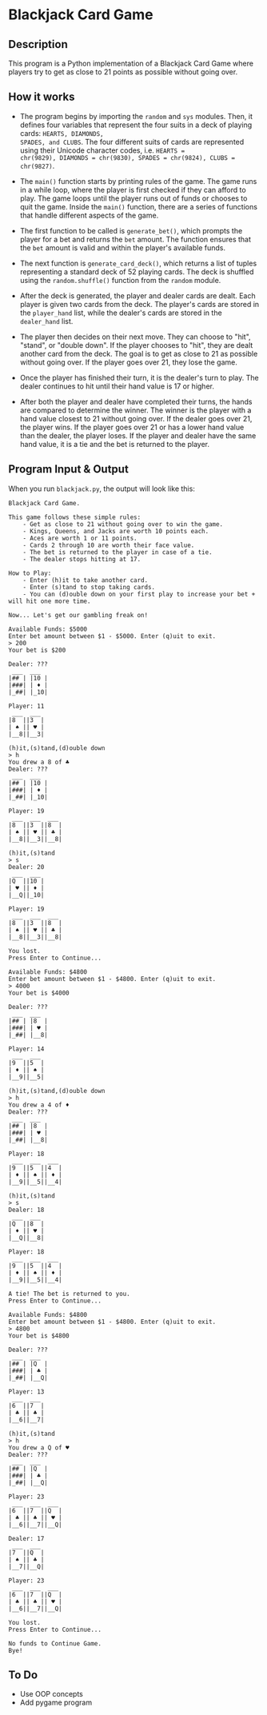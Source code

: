 # Blackjack Card Game

## Description

This program is a Python implementation of a Blackjack Card Game where players try to get as close to 21 points as possible without going over.


## How it works

- The program begins by importing the <code>random</code> and <code>sys</code> modules. Then, it defines four variables that represent the four suits in a deck of playing cards: <code>HEARTS, DIAMONDS, SPADES, and CLUBS</code>. The four different suits of cards are represented using their Unicode character codes, i.e. <code>HEARTS = chr(9829), DIAMONDS = chr(9830), SPADES = chr(9824), CLUBS = chr(9827)</code>.

- The <code>main()</code> function starts by printing rules of the game. The game runs in a while loop, where the player is first checked if they can afford to play. The game loops until the player runs out of funds or chooses to quit the game. Inside the <code>main()</code> function, there are a series of functions that handle different aspects of the game.

- The first function to be called is <code>generate_bet()</code>, which prompts the player for a bet and returns the <code>bet</code> amount. The function ensures that the <code>bet</code> amount is valid and within the player's available funds.

- The next function is <code>generate_card_deck()</code>, which returns a list of tuples representing a standard deck of 52 playing cards. The deck is shuffled using the <code>random.shuffle()</code> function from the <code>random</code> module.

- After the deck is generated, the player and dealer cards are dealt. Each player is given two cards from the deck. The player's cards are stored in the <code>player_hand</code> list, while the dealer's cards are stored in the <code>dealer_hand</code> list.

- The player then decides on their next move. They can choose to "hit", "stand", or "double down". If the player chooses to "hit", they are dealt another card from the deck. The goal is to get as close to 21 as possible without going over. If the player goes over 21, they lose the game.

- Once the player has finished their turn, it is the dealer's turn to play. The dealer continues to hit until their hand value is 17 or higher.

- After both the player and dealer have completed their turns, the hands are compared to determine the winner. The winner is the player with a hand value closest to 21 without going over. If the dealer goes over 21, the player wins. If the player goes over 21 or has a lower hand value than the dealer, the player loses. If the player and dealer have the same hand value, it is a tie and the bet is returned to the player.


## Program Input & Output

When you run `blackjack.py`, the output will look like this:

```
Blackjack Card Game.

This game follows these simple rules:
    - Get as close to 21 without going over to win the game.
    - Kings, Queens, and Jacks are worth 10 points each.
    - Aces are worth 1 or 11 points.
    - Cards 2 through 10 are worth their face value.
    - The bet is returned to the player in case of a tie.
    - The dealer stops hitting at 17.

How to Play:
    - Enter (h)it to take another card.
    - Enter (s)tand to stop taking cards.
    - You can (d)ouble down on your first play to increase your bet + will hit one more time.
    
Now... Let's get our gambling freak on!

Available Funds: $5000
Enter bet amount between $1 - $5000. Enter (q)uit to exit.
> 200
Your bet is $200

Dealer: ???
 ___  ___ 
|## | |10 |
|###| | ♦ |
|_##| |_10|

Player: 11
 ___  ___ 
|8  ||3  |
| ♠ || ♥ |
|__8||__3|

(h)it,(s)tand,(d)ouble down
> h
You drew a 8 of ♣
Dealer: ???
 ___  ___ 
|## | |10 |
|###| | ♦ |
|_##| |_10|

Player: 19
 ___  ___  ___ 
|8  ||3  ||8  |
| ♠ || ♥ || ♣ |
|__8||__3||__8|

(h)it,(s)tand
> s
Dealer: 20
 ___  ___ 
|Q  ||10 |
| ♥ || ♦ |
|__Q||_10|

Player: 19
 ___  ___  ___ 
|8  ||3  ||8  |
| ♠ || ♥ || ♣ |
|__8||__3||__8|

You lost.
Press Enter to Continue...

Available Funds: $4800
Enter bet amount between $1 - $4800. Enter (q)uit to exit.
> 4000
Your bet is $4000

Dealer: ???
 ___  ___ 
|## | |8  |
|###| | ♥ |
|_##| |__8|

Player: 14
 ___  ___ 
|9  ||5  |
| ♦ || ♠ |
|__9||__5|

(h)it,(s)tand,(d)ouble down
> h
You drew a 4 of ♦
Dealer: ???
 ___  ___ 
|## | |8  |
|###| | ♥ |
|_##| |__8|

Player: 18
 ___  ___  ___ 
|9  ||5  ||4  |
| ♦ || ♠ || ♦ |
|__9||__5||__4|

(h)it,(s)tand
> s
Dealer: 18
 ___  ___ 
|Q  ||8  |
| ♦ || ♥ |
|__Q||__8|

Player: 18
 ___  ___  ___ 
|9  ||5  ||4  |
| ♦ || ♠ || ♦ |
|__9||__5||__4|

A tie! The bet is returned to you.
Press Enter to Continue...

Available Funds: $4800
Enter bet amount between $1 - $4800. Enter (q)uit to exit.
> 4800
Your bet is $4800

Dealer: ???
 ___  ___ 
|## | |Q  |
|###| | ♣ |
|_##| |__Q|

Player: 13
 ___  ___ 
|6  ||7  |
| ♣ || ♣ |
|__6||__7|

(h)it,(s)tand
> h
You drew a Q of ♥
Dealer: ???
 ___  ___ 
|## | |Q  |
|###| | ♣ |
|_##| |__Q|

Player: 23
 ___  ___  ___ 
|6  ||7  ||Q  |
| ♣ || ♣ || ♥ |
|__6||__7||__Q|

Dealer: 17
 ___  ___ 
|7  ||Q  |
| ♠ || ♣ |
|__7||__Q|

Player: 23
 ___  ___  ___ 
|6  ||7  ||Q  |
| ♣ || ♣ || ♥ |
|__6||__7||__Q|

You lost.
Press Enter to Continue...

No funds to Continue Game.
Bye!
```

## To Do

- Use OOP concepts
- Add pygame program
